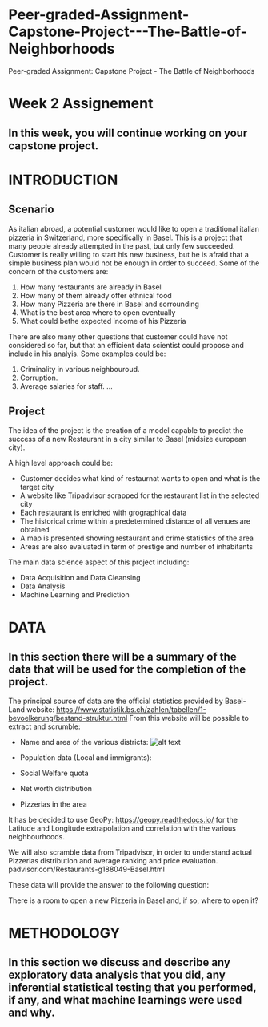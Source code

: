 # Peer-graded-Assignment-Capstone-Project---The-Battle-of-Neighborhoods
Peer-graded Assignment: Capstone Project - The Battle of Neighborhoods

# Week 2 Assignement

In this week, you will continue working on your capstone project.
---

# INTRODUCTION
## Scenario

As italian abroad, a potential customer would like to open a traditional italian pizzeria in Switzerland, more specifically in Basel.
This is a project that many people already attempted in the past, but only few succeeded.
Customer is really willing to start his new business, but he is afraid that a simple business plan would not be enough in order to succeed.
Some of the concern of the customers are:

1. How many restaurants are already in Basel
2. How many of them already offer ethnical food
3. How many Pizzeria are there in Basel and sorrounding
4. What is the best area where to open eventually
5. What could bethe expected income of his Pizzeria

There are also many other questions that customer could have not considered so far, but that an efficient data scientist could propose and include in his analyis. Some examples could be:

1. Criminality in various neighbouroud.
2. Corruption.
3. Average salaries for staff.
...

## Project

The idea of the project is the creation of a model capable to predict the success of a new Restaurant in a city similar to Basel (midsize european city).

A high level approach could be:

- Customer decides what kind of restaurnat wants to open and what is the target city
- A website like Tripadvisor scrapped for the restaurant list in the selected city
- Each restaurant is enriched with grographical data
- The historical crime within a predetermined distance of all venues are obtained
- A map is presented showing restaurant and crime statistics of the area
- Areas are also evaluated in term of prestige and number of inhabitants

The main data science aspect of this project including:

- Data Acquisition and Data Cleansing
- Data Analysis
- Machine Learning and Prediction

# DATA

## In this section there will be a summary of the data that will be used for the completion of the project.

The principal source of data are the official statistics provided by Basel-Land website:
https://www.statistik.bs.ch/zahlen/tabellen/1-bevoelkerung/bestand-struktur.html
From this website will be possible to extract and scrumble:

- Name and area of the various districts:
![alt text](C:\ibm\Images\Quarters.jpg?raw=true "Basel Districts")
- Population data (Local and immigrants):

- Social Welfare quota

- Net worth distribution

- Pizzerias in the area 

It has be decided to use GeoPy: https://geopy.readthedocs.io/ for the Latitude and Longitude extrapolation and correlation with the various neighbourhoods.

We will also scramble data from Tripadvisor, in order to understand actual Pizzerias distribution and average ranking and price evaluation.
padvisor.com/Restaurants-g188049-Basel.html

These data will provide the answer to the following question:

There is a room to open a new Pizzeria in Basel and, if so, where to open it?

# METHODOLOGY

## In this section we discuss and describe any exploratory data analysis that you did, any inferential statistical testing that you performed, if any, and what machine learnings were used and why.

